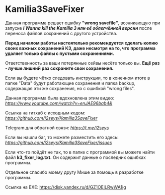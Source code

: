 # Kamilia3SaveFixer
Данная программа решает ошибку **"wrong savefile"**, возникающую при запуске ***I Wanna kill the Kamilia 3 или её облегчённой версии*** после переноса файлов сохранений с другого устройства.

**Перед началом работы настоятельно рекомендуется сделать копию своих важных сохранений K3, даже несмотря на то, что программа удаляет только файлы с пустыми сохранениями.**

Ответственность за ваши потерянные сейвы несёте только вы. **Ещё раз - лучше лишний раз сохраните свои сохранения.**

Если вы будете чётко следовать инструкции, то в конечном итоге в папке "Data" будут работающие сохранения и папка backup, содержащая эти же сохранения, но с ошибкой "wrong files".

Данная программа была вдохновлена этим видео: *https://www.youtube.com/watch?v=enJAE96bab4&*

Ссылка на гитхаб с исходным кодом: *https://github.com/i2seys/Kamilia3SaveFixer*

Telegram для обратной связи: *https://t.me/i2seys*

Если вы нашли баг, то можете разместить его здесь: *https://github.com/i2seys/Kamilia3SaveFixer/issues*

Если что-то пойдёт не так, то в папке с программой вы можете найти файл **k3_fixer_log.txt.** Он содержит данные о последних ошибках программы.

Отдельное спасибо моему другу Мише за помощь в разработке программы.

Ссылка на EXE: https://disk.yandex.ru/d/GZ1OEILRwWA1ig
